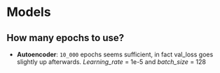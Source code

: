 # Models

## How many epochs to use?

- **Autoencoder**: `10_000` epochs seems sufficient, in fact val_loss goes slightly up afterwards.
                *Learning_rate* = 1e-5 and *batch_size* = 128
